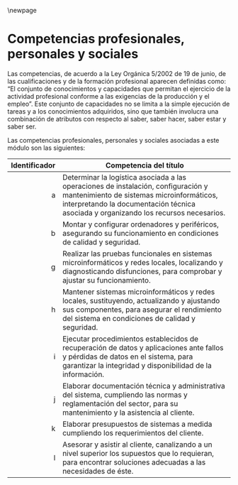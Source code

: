 \newpage 

# Competencias profesionales, personales y sociales

Las competencias, de acuerdo a la Ley Orgánica 5/2002 de 19 de junio, de las cualificaciones y de la formación profesional aparecen definidas como:
“El conjunto de conocimientos y capacidades que permitan el ejercicio de la actividad profesional conforme a las exigencias de la producción y el empleo”.
Este conjunto de capacidades no se limita a la simple ejecución de tareas y a los conocimientos adquiridos, sino que también involucra una combinación de
atributos con respecto al saber, saber hacer, saber estar y saber ser.

Las competencias profesionales, personales y sociales asociadas a este módulo son las siguientes:

| Identificador | Competencia del título |
| -: |-----------|
| a |Determinar la logística asociada a las operaciones de instalación, configuración y mantenimiento de sistemas microinformáticos, interpretando la documentación técnica asociada y organizando los recursos necesarios.|
| b |Montar y configurar ordenadores y periféricos, asegurando su funcionamiento en condiciones de calidad y seguridad.|
| g |Realizar las pruebas funcionales en sistemas microinformáticos y redes locales, localizando y diagnosticando disfunciones, para comprobar y ajustar su funcionamiento.|
| h |Mantener sistemas microinformáticos y redes locales, sustituyendo, actualizando y ajustando sus componentes, para asegurar el rendimiento del sistema en condiciones de calidad y seguridad.|
| i | Ejecutar procedimientos establecidos de recuperación de datos y aplicaciones ante fallos y pérdidas de datos en el sistema, para garantizar la integridad y disponibilidad de la información. |
| j |Elaborar documentación técnica y administrativa del sistema, cumpliendo las normas y reglamentación del sector, para su mantenimiento y la asistencia al cliente.|
| k |Elaborar presupuestos de sistemas a medida cumpliendo los requerimientos del cliente. |
| l |Asesorar y asistir al cliente, canalizando a un nivel superior los supuestos que lo requieran, para encontrar soluciones adecuadas a las necesidades de éste.|
